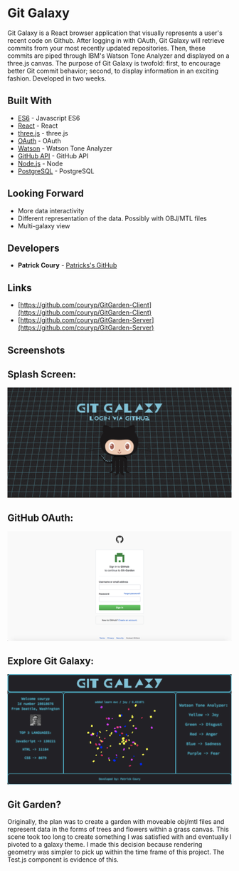 # Git Galaxy

Git Galaxy is a React browser application that visually represents a user's recent code on Github. After logging in with OAuth, Git Galaxy will retrieve commits from your most recently updated repositories. Then, these commits are piped through IBM's Watson Tone Analyzer and displayed on a three.js canvas. The purpose of Git Galaxy is twofold: first, to encourage better Git commit behavior; second, to display information in an exciting fashion. Developed in two weeks.


## Built With

* [ES6](http://es6-features.org/) - Javascript ES6
* [React](https://reactjs.org/) - React
* [three.js](https://github.com/mrdoob/three.js/) - three.js
* [OAuth](https://oauth.net/) - OAuth
* [Watson](https://www.ibm.com/watson/services/tone-analyzer/) - Watson Tone Analyzer
* [GitHub API](https://developer.github.com/v3/) - GitHub API
* [Node.js](https://nodejs.org/en/) - Node
* [PostgreSQL](https://www.postgresql.org/) - PostgreSQL

## Looking Forward

* More data interactivity
* Different representation of the data. Possibly with OBJ/MTL files
* Multi-galaxy view

## Developers

* **Patrick Coury** - [Patricks's GitHub](https://github.com/couryp)

## Links

* [https://github.com/couryp/GitGarden-Client](https://github.com/couryp/GitGarden-Client)
* [https://github.com/couryp/GitGarden-Server](https://github.com/couryp/GitGarden-Server)


## Screenshots

## Splash Screen:
![Alt text](./src/assets/galaxy1.png)

## GitHub OAuth:
![Alt text](./src/assets/galaxy2.png)

## Explore Git Galaxy:
![Alt text](./src/assets/galaxy3.png)

## Git Garden?

Originally, the plan was to create a garden with moveable obj/mtl files and represent data in the forms of trees and flowers within a grass canvas. This scene took too long to create something I was satisfied with and eventually I pivoted to a galaxy theme. I made this decision because rendering geometry was simpler to pick up within the time frame of this project. The Test.js component is evidence of this.
